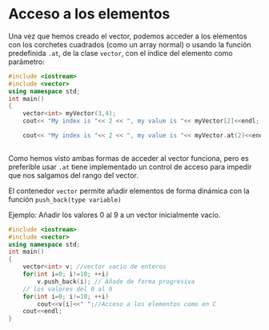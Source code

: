 # Acceso a los elementos
Una vez que hemos creado el vector, podemos acceder a los elementos con los corchetes cuadrados (como un array normal) o usando la función predefinida `.at`, de la clase `vector`, con el índice del elemento como parámetro:
```cpp
#include <iostream>
#include <vector>
using namespace std;
int main()
{
    vector<int> myVector(3,4);
    cout<< "My index is "<< 2 << ", my value is "<< myVector[2]<<endl;

    cout<< "My index is "<< 2 << ", my value is "<< myVector.at(2)<<endl;
    
```
Como hemos visto ambas formas de acceder al vector funciona, pero es preferible usar `.at` tiene implementado un control de acceso para impedir que nos salgamos del rango del vector.


El contenedor ```vector```  permite añadir elementos de forma dinámica con la función ```push_back(type variable)```



Ejemplo: Añadir los valores 0 al 9 a un vector inicialmente vacío.
```cpp
#include <iostream>
#include <vector>
using namespace std;
int main()
{
    vector<int> v; //vector vacío de enteros
    for(int i=0; i!=10; ++i)
        v.push_back(i); // Añade de forma progresiva
    // los valores del 0 al 9
    for(int i=0; i!=10; ++i)
        cout<<v[i]<<" ";//Acceso a los elementos como en C
    cout<<endl;
}
```
